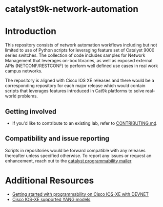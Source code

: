 # catalyst9k-network-automation

# Introduction

This repository consists of network automation workflows including but not limited to use of Python scripts for leveraging feature set of Catalyst 9000 series switches.  The collection of code includes samples for Network Management that leverages on-box libraries, as well as exposed external APIs (NETCONF/RESTCONF) to perform well defined use cases in real work campus networks.

The repository is aligned with Cisco IOS XE releases and there would be a corresponding repository for each major release which would contain scripts that leverages features introduced in Cat9k platforms to solve real-world problems.

## Getting involved

* If you'd like to contribute to an existing lab, refer to [CONTRIBUTING.md](CONTRIBUTING.md).

## Compatibility and issue reporting

Scripts in repositories would be forward compatible with any releases thereafter unless specified otherwise. To report any issues or request an enhancement, reach out to the [catalyst programmability mailer](mailto:ask-catalyst-programmability)

# Additional Resources
* [Getting started with programmability on Cisco IOS-XE with DEVNET](https://developer.cisco.com/site/ios-xe/)
* [Cisco IOS-XE supported YANG models](https://github.com/YangModels/yang/tree/master/vendor/cisco/xe)
